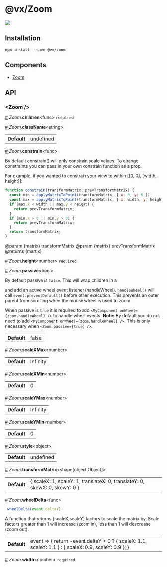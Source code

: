# @vx/Zoom

<a title="@vx/zoom npm downloads" href="https://www.npmjs.com/package/@vx/zoom">
  <img src="https://img.shields.io/npm/dm/@vx/zoom.svg?style=flat-square" />
</a>


## Installation

```
npm install --save @vx/zoom
```


## Components



  - [Zoom](#zoom-)

## API



<h3 id="zoom-">&lt;Zoom /&gt;</h3>



<a id="#Zoom__children" name="Zoom__children" href="#Zoom__children">#</a> *Zoom*.**children**&lt;func&gt; `required` 

<a id="#Zoom__className" name="Zoom__className" href="#Zoom__className">#</a> *Zoom*.**className**&lt;string&gt;  <table><tr><td><strong>Default</strong></td><td>undefined</td></td></table>

<a id="#Zoom__constrain" name="Zoom__constrain" href="#Zoom__constrain">#</a> *Zoom*.**constrain**&lt;func&gt; 

By default constrain() will only constrain scale values. To change
constraints you can pass in your own constrain function as a prop.

For example, if you wanted to constrain your view to within [[0, 0], [width, height]]:

```js
function constrain(transformMatrix, prevTransformMatrix) {
  const min = applyMatrixToPoint(transformMatrix, { x: 0, y: 0 });
  const max = applyMatrixToPoint(transformMatrix, { x: width, y: height });
  if (max.x < width || max.y < height) {
    return prevTransformMatrix;
  }
  if (min.x > 0 || min.y > 0) {
    return prevTransformMatrix;
  }
  return transformMatrix;
}
```

@param {matrix} transformMatrix
@param {matrix} prevTransformMatrix
@returns {martix} 

<a id="#Zoom__height" name="Zoom__height" href="#Zoom__height">#</a> *Zoom*.**height**&lt;number&gt; `required` 

<a id="#Zoom__passive" name="Zoom__passive" href="#Zoom__passive">#</a> *Zoom*.**passive**&lt;bool&gt; 

By default passive is `false`. This will wrap <Zoom> children in a <div> and add an active wheel
event listener (handleWheel). `handleWheel()` will call `event.preventDefault()` before other
execution. This prevents an outer parent from scrolling when the mouse wheel is used to zoom.

When passive is `true` it is required to add `<MyComponent onWheel={zoom.handleWheel} />` to handle
wheel events. **Note:** By default you do not need to add `<MyComponent onWheel={zoom.handleWheel} />`.
This is only necessary when `<Zoom passive={true} />`. <table><tr><td><strong>Default</strong></td><td>false</td></td></table>

<a id="#Zoom__scaleXMax" name="Zoom__scaleXMax" href="#Zoom__scaleXMax">#</a> *Zoom*.**scaleXMax**&lt;number&gt;  <table><tr><td><strong>Default</strong></td><td>Infinity</td></td></table>

<a id="#Zoom__scaleXMin" name="Zoom__scaleXMin" href="#Zoom__scaleXMin">#</a> *Zoom*.**scaleXMin**&lt;number&gt;  <table><tr><td><strong>Default</strong></td><td>0</td></td></table>

<a id="#Zoom__scaleYMax" name="Zoom__scaleYMax" href="#Zoom__scaleYMax">#</a> *Zoom*.**scaleYMax**&lt;number&gt;  <table><tr><td><strong>Default</strong></td><td>Infinity</td></td></table>

<a id="#Zoom__scaleYMin" name="Zoom__scaleYMin" href="#Zoom__scaleYMin">#</a> *Zoom*.**scaleYMin**&lt;number&gt;  <table><tr><td><strong>Default</strong></td><td>0</td></td></table>

<a id="#Zoom__style" name="Zoom__style" href="#Zoom__style">#</a> *Zoom*.**style**&lt;object&gt;  <table><tr><td><strong>Default</strong></td><td>undefined</td></td></table>

<a id="#Zoom__transformMatrix" name="Zoom__transformMatrix" href="#Zoom__transformMatrix">#</a> *Zoom*.**transformMatrix**&lt;shape[object Object]&gt;  <table><tr><td><strong>Default</strong></td><td>{
  scaleX: 1,
  scaleY: 1,
  translateX: 0,
  translateY: 0,
  skewX: 0,
  skewY: 0
}</td></td></table>

<a id="#Zoom__wheelDelta" name="Zoom__wheelDelta" href="#Zoom__wheelDelta">#</a> *Zoom*.**wheelDelta**&lt;func&gt; 

```js
 wheelDelta(event.deltaY)
```

A function that returns {scaleX,scaleY} factors to scale the matrix by.
Scale factors greater than 1 will increase (zoom in), less than 1 will descrease (zoom out). <table><tr><td><strong>Default</strong></td><td>event => {
  return -event.deltaY > 0 ? { scaleX: 1.1, scaleY: 1.1 } : { scaleX: 0.9, scaleY: 0.9 };
}</td></td></table>

<a id="#Zoom__width" name="Zoom__width" href="#Zoom__width">#</a> *Zoom*.**width**&lt;number&gt; `required` 
